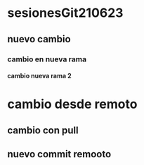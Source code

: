 # sesionesGit210623
## nuevo cambio

### cambio en nueva rama
#### cambio nueva rama 2
# cambio desde remoto
## cambio con pull
## nuevo commit remooto
